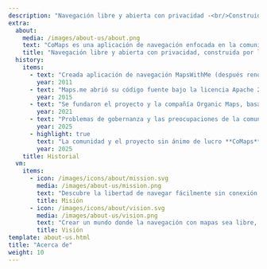 ```yaml
---
description: "Navegación libre y abierta con privacidad -<br/>Construido por la comunidad"
extra:
  about:
    media: /images/about-us/about.png
    text: "CoMaps es una aplicación de navegación enfocada en la comunidad y en la privacidad para viajeros - conductores, senderistas y ciclistas. Utiliza datos de OpenStreetMap, generados colectivamente por colaboradores de todo el mundo. Ofrece navegación con privacidad, sin identificar a las personas ni recopilar sus datos. Las funcionalidades de CoMaps pueden funcionar sin una conexión a internet activa, proporcionando una navegación sin conexión en zonas urbanas o remotas, donde no hay cobertura móvil. CoMaps es un proyecto de código abierto, que prioriza el desarrollo comunitario."
    title: "Navegación libre y abierta con privacidad, construida por la comunidad"
  history:
    items:
      - text: "Creada aplicación de navegación MapsWithMe (después renombrada a Maps.me)."
        year: 2011
      - text: "Maps.me abrió su código fuente bajo la licencia Apache 2.0."
        year: 2015
      - text: "Se fundaron el proyecto y la compañía Organic Maps, basado en el código fuente de Maps.Me."
        year: 2021
      - text: "Problemas de gobernanza y las preocupaciones de la comunidad que no fueron abordados por los accionistas de la empresa paralizaron el desarrollo de Organic Maps durante meses."
        year: 2025
      - highlight: true
        text: "La comunidad y el proyecto sin ánimo de lucro **CoMaps** se fundaron por antiguos colaboradores de Organic Maps, basándose en el código fuente de Organic Maps."
        year: 2025
    title: Historial
  vm:
    items:
      - icon: /images/icons/about/mission.svg
        media: /images/about-us/mission.png
        text: "Descubre la libertad de navegar fácilmente sin conexión, con mapas centrados en la privacidad para conductores, senderistas y ciclistas, impulsados por la comunidad."
        title: Misión
      - icon: /images/icons/about/vision.svg
        media: /images/about-us/vision.png
        text: "Crear un mundo donde la navegación con mapas sea libre, y la privacidad sea por defecto la primera elección en el planeta."
        title: Visión
template: about-us.html
title: "Acerca de"
weight: 10
---
```

